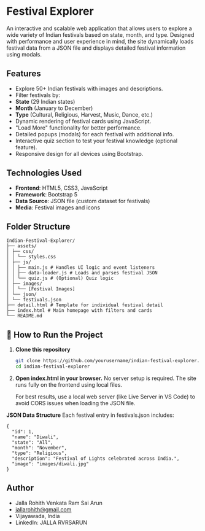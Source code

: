 # Festival Explorer 

An interactive and scalable web application that allows users to explore a wide variety of Indian festivals based on state, month, and type. Designed with performance and user experience in mind, the site dynamically loads festival data from a JSON file and displays detailed festival information using modals.

##  Features

-  Explore 50+ Indian festivals with images and descriptions.
-  Filter festivals by:
  - **State** (29 Indian states)
  - **Month** (January to December)
  - **Type** (Cultural, Religious, Harvest, Music, Dance, etc.)
-  Dynamic rendering of festival cards using JavaScript.
-  "Load More" functionality for better performance.
-  Detailed popups (modals) for each festival with additional info.
-  Interactive quiz section to test your festival knowledge (optional feature).
-  Responsive design for all devices using Bootstrap.

##  Technologies Used

- **Frontend**: HTML5, CSS3, JavaScript
- **Framework**: Bootstrap 5
- **Data Source**: JSON file (custom dataset for festivals)
- **Media**: Festival images and icons

##  Folder Structure
```
Indian-Festival-Explorer/
├── assets/
│ ├── css/
│ │ └── styles.css
│ ├── js/
│ │ ├── main.js # Handles UI logic and event listeners
│ │ ├── data-loader.js # Loads and parses festival JSON
│ │ └── quiz.js # (Optional) Quiz logic
│ ├── images/
│ │ └── [Festival Images]
│ └── json/
│ └── festivals.json
├── detail.html # Template for individual festival detail
├── index.html # Main homepage with filters and cards
└── README.md
```


## 🚀 How to Run the Project

1. **Clone this repository**  
   ```bash
   git clone https://github.com/yourusername/indian-festival-explorer.git
   cd indian-festival-explorer
   ```

2. **Open index.html in your browser.**
   No server setup is required. The site runs fully on the frontend using local files.

   For best results, use a local web server (like Live Server in VS Code) to avoid CORS issues when loading the JSON file.

**JSON Data Structure**
Each festival entry in festivals.json includes:
```
{
  "id": 1,
  "name": "Diwali",
  "state": "All",
  "month": "November",
  "type": "Religious",
  "description": "Festival of Lights celebrated across India.",
  "image": "images/diwali.jpg"
}
```

## Author
- Jalla Rohith Venkata Ram Sai Arun
 - jallarohith@gmail.com
 - Vijayawada, India
 - LinkedIn: JALLA RVRSARUN




